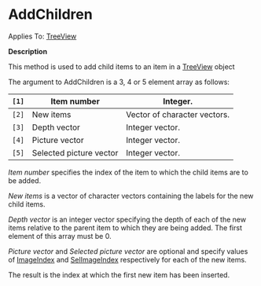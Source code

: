 



<h1 class="heading"><span class="name">AddChildren</span></h1>

Applies To: [TreeView](./treeview.md)


**Description**


This method is used to add child items to an item in a [TreeView](./treeview.md) object


The argument to AddChildren is a 3, 4 or 5 element array as follows:


| `[1]` | Item number | Integer. |
| --- | --- | ---  |
| `[2]` | New items | Vector of character vectors. |
| `[3]` | Depth vector | Integer vector. |
| `[4]` | Picture vector | Integer vector. |
| `[5]` | Selected picture vector | Integer vector. |


*Item number* specifies the index of the item to which the child items are to be added.


*New items* is a vector of character vectors containing the labels for the new child items.


*Depth vector* is an integer vector specifying the depth of each of the new items relative to the parent item to which they are being added. The first element of this array must be 0.


*Picture vector* and *Selected picture vector* are optional and specify values of [ImageIndex](./imageindex.md) and [SelImageIndex](./selimageindex.md) respectively for each of the new items.


The result is the index at which the first new item has been inserted.


